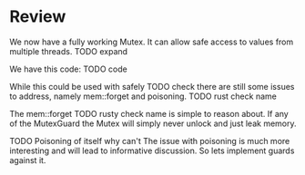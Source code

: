 # Review

We now have a fully working Mutex. It can allow safe access to values from multiple threads. TODO expand

We have this code: TODO code

While this could be used with safely TODO check there are still some issues to address, namely mem::forget and poisoning. TODO rust check name

The mem::forget TODO rusty check name is simple to reason about. If any of the MutexGuard the Mutex will simply never unlock and just leak memory.

TODO Poisoning of itself why can't
The issue with poisoning is much more interesting and will lead to informative discussion. So lets implement guards against it.




